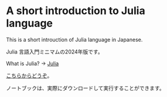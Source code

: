 # A short introduction to Julia language

This is a short introuction of Julia language in Japanese.

Julia 言語入門ミニマムの2024年版です。

What is Julia? -> [Julia](https://julialang.org/)

[こちらからどうぞ](short_intro_julia.ipynb)。

ノートブックは、実際にダウンロードして実行することができます。

<!--
binder を使うとどこででも試すことができます。
(下記のアイコンから実行できます。)

[![Binder](https://mybinder.org/badge_logo.svg)](https://mybinder.org/v2/gh/akio-tomiya/intro_julia_minimum2024/HEAD?filepath=short_intro_julia.ipynb)
-->
